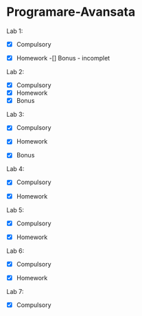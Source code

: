 # Programare-Avansata

Lab 1:
-[x] Compulsory
-[x] Homework
-[] Bonus - incomplet


Lab 2:
-[x] Compulsory
-[x] Homework
-[x] Bonus

Lab 3:
-[x] Compulsory
-[x] Homework
-[x] Bonus


Lab 4:
-[x] Compulsory
-[x] Homework


Lab 5:
-[x] Compulsory
-[x] Homework


Lab 6:
-[x] Compulsory
-[x] Homework


Lab 7:
-[x] Compulsory

